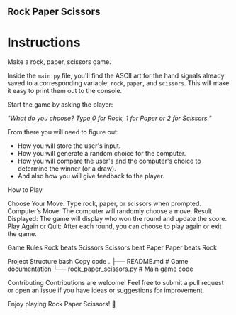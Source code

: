 ## Rock Paper Scissors

# Instructions

Make a rock, paper, scissors game. 

Inside the `main.py` file, you'll find the ASCII art for the hand signals already saved to a corresponding variable: `rock`, `paper`, and `scissors`. This will make it easy to print them out to the console. 

Start the game by asking the player:

*"What do you choose? Type 0 for Rock, 1 for Paper or 2 for Scissors."*

From there you will need to figure out: 
* How you will store the user's input.
* How you will generate a random choice for the computer.
* How you will compare the user's and the computer's choice to determine the winner (or a draw).
* And also how you will give feedback to the player. 

How to Play

Choose Your Move: Type rock, paper, or scissors when prompted.
Computer’s Move: The computer will randomly choose a move.
Result Displayed: The game will display who won the round and update the score.
Play Again or Quit: After each round, you can choose to play again or exit the game.


Game Rules
Rock beats Scissors
Scissors beat Paper
Paper beats Rock

Project Structure
bash
Copy code
.
├── README.md                # Game documentation
└── rock_paper_scissors.py   # Main game code


Contributing
Contributions are welcome! Feel free to submit a pull request or open an issue if you have ideas or suggestions for improvement.




Enjoy playing Rock Paper Scissors! 🎉






